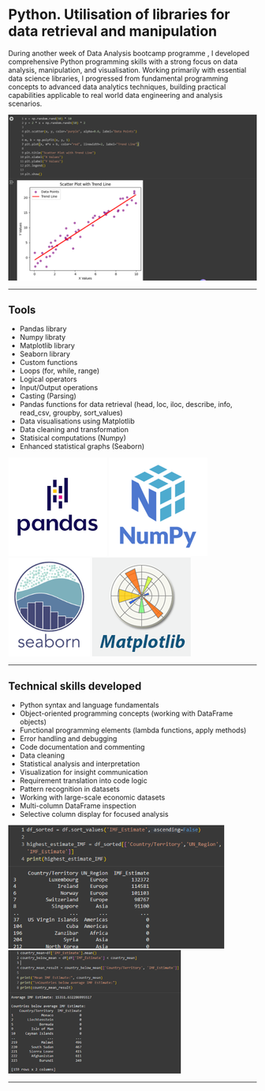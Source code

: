 # Python. Utilisation of libraries for data retrieval and manipulation
During another week of Data Analysis bootcamp programme , I developed comprehensive Python programming skills with a strong focus on data analysis, manipulation, and visualisation. Working primarily with essential data science libraries, I progressed from fundamental programming concepts to advanced data analytics techniques, building practical capabilities applicable to real world data engineering and analysis scenarios. 

![](Python1.png)

---

## Tools
- Pandas library
- Numpy libraty
- Matplotlib library
- Seaborn library
- Custom functions
- Loops (for, while, range)
- Logical operators
- Input/Output operations
- Casting (Parsing)
- Pandas functions for data retrieval (head, loc, iloc, describe, info, read_csv, groupby, sort_values)
- Data visualisations using Matplotlib
- Data cleaning and transformation
- Statisical computations (Numpy)
- Enhanced statistical graphs (Seaborn)

<img src="Pandas.png" height="200"> <img src="Numpy.png" height="200"> <img src="Seaborn.png" height="200"> <img src="Matplotlib.png" height="200"> 

---

## Technical skills developed
- Python syntax and language fundamentals
- Object-oriented programming concepts (working with DataFrame objects)
- Functional programming elements (lambda functions, apply methods)
- Error handling and debugging
- Code documentation and commenting
- Data cleaning 
- Statistical analysis and interpretation 
- Visualization for insight communication 
- Requirement translation into code logic 
- Pattern recognition in datasets
- Working with large-scale economic datasets
- Multi-column DataFrame inspection
- Selective column display for focused analysis

<img src="Python2.png" height="250"> <img src="Python3.png" height="250">

---
